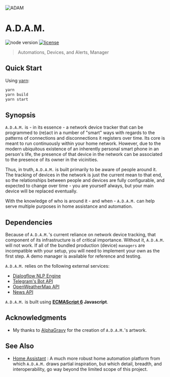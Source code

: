 ![ADAM](https://static.sergiobernardino.net/images/adam_128_by_alphagravy.gif)

# A.D.A.M.

![node version](https://img.shields.io/badge/node-%3E%3D6.9.0-green.svg) [![license](https://img.shields.io/badge/license-MIT%20License-blue.svg)](https://github.com/smpb/node-adam-core/blob/master/LICENSE)
> Automations, Devices, and Alerts, Manager


## Quick Start

Using [yarn](https://yarnpkg.com/):

```sh
yarn
yarn build
yarn start
```


## Synopsis

`A.D.A.M.` is - in its essence - a network device tracker that can be programmed to (re)act in a number of "smart" ways with regards to the patterns of connections and disconnections it registers over time. Its core is meant to run continuously within your home network. However, due to the modern ubiquitous existence of an inherently personal smart phone in an person's life, the presence of that device in the network can be associated to the presence of its owner in the vicinities.

Thus, in truth, `A.D.A.M.` is built primarily to be aware of people around it. The tracking of devices in the network is just the current mean to that end, so the relationships between people and devices are fully configurable, and expected to change over time - you are yourself always, but your main device will be replaced eventually.

With the knowledge of who is around it - and when - `A.D.A.M.` can help serve multiple purposes in home assistance and automation.


## Dependencies

Because of `A.D.A.M.`'s current reliance on network device tracking, that component of its infrastructure is of critical importance. Without it, `A.D.A.M.` will not work. If all of the bundled production (device) `managers` are incompatible with your setup, you will need to implement your own as the first step. A demo manager is available for reference and testing.

`A.D.A.M.` relies on the following external services:

  - [Dialogflow NLP Engine](https://dialogflow.com/)
  - [Telegram's Bot API](https://core.telegram.org/)
  - [OpenWeatherMap API](https://openweathermap.org/)
  - [News API](https://newsapi.org/)

`A.D.A.M.` is built using **[ECMAScript 6](https://github.com/lukehoban/es6features) Javascript**.


## Acknowledgments

  - My thanks to [AlphaGravy](https://alphagravy.deviantart.com/) for the creation of `A.D.A.M.`'s artwork.


## See Also

  - [Home Assistant](https://github.com/home-assistant/home-assistant) : A much more robust home automation platform from which `A.D.A.M.` draws partial inspiration, but which detail, breadth, and interoperability, go way beyond the limited scope of this project.

